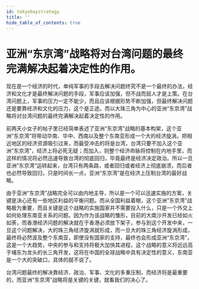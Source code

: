 ```yaml
---
id: tokyobaystrategy
title: ''
hide_table_of_contents: true
---
```


# 亚洲“东京湾”战略将对台湾问题的最终完满解决起着决定性的作用。

现在是一个经济的时代，单纯军事的手段去解决问题终究不是一个最终的办法，经济和文化才是最终解决问题的手段，军事应该加强，但不战而屈人才是上策。在台湾问题上，军事的压力一定不能少，而且应该根据形势不断加强，但最终解决问题还是要靠经济和文化的压力，这个是正途。而以大珠三角为中心的亚洲“东京湾”战略将对台湾问题的最终完满解决起着决定性的作用。

前两天小女子的帖子里已经简单表述了亚洲“东京湾”战略的基本构架，这个亚洲“东京湾”将带动华南、华中、西南以及整个东南亚形成一个大的经济旋涡，把相近地区的经济资源吸引过来，而最受冲击的将是台湾，台湾只要不加入这个亚洲“东京湾”，经济上将必死无疑；而加入，则整个经济命脉将控制在内地手里，而这样的情况将必然迅速导致台湾的彻底回归，毕竟最终是经济决定政治。所以一旦亚洲“东京湾”运转起来，台湾只有两条路，或者回归或者经济上彻底崩溃，而后者也必然导致回归，只是时间长一点，亚洲“东京湾”是在经济上压制台湾的最好战略。

由于亚洲“东京湾”战略完全可以由内地主导，所以是一个可以迅速实施的方案，关键是决心还有一些地区利益的平衡问题。而从全国利益着眼，这个亚洲“东京湾”战略极为重要，而且关键是这个战略的实施国家并不需要投入什么，只是一个外交上如何处理东南亚关系的问题。因为作为该战略的雏形，目前的大南沙开发已经如火如荼，而香港经济问题的解决就在于香港必须放下架子，参与到这个开发中来，一旦这个问题解决，大的珠三角经济旋涡就形成，而一旦大的珠三角经济旋涡形成，最终将必然波及整个东南亚，即使没有国家的支持，最终也会形成亚洲“东京湾”，这是一个大趋势，中央的参与和支持将极大加快其进程，这个战略的意义将远远高于埔东为龙头的长三角开发，这将在中国的全球战略中具有决定性的意义，东南亚是一个大的突破口，具体的就不说了。

台湾问题最终的解决靠经济、政治、军事、文化的多重压制，而经济将是最重要的，而亚洲“东京湾”战略将是关键的关键，就看我们的决心了。